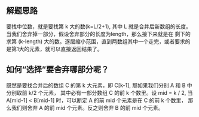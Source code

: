 ## 解题思路
要找中位数，就是要找第 k 大的数(k=L/2+1), 其中 L 就是合并后新数组的长度。当我们舍弃掉一部分，假设舍弃部分的长度为length，那么接下来就是在
剩下的求第 (k-length) 大的数。逐层缩小范围，直到两数组其中一个走完，或者要求的是第1大的元素，就可以直接返回结果了。
## 如何“选择”要舍弃哪部分呢？
既然是要找合并后的数组 C 的第 k 大元素，即 C[k-1], 那如果我们分别 A 和 B 中分别取前 k/2 个元素， 其中必有一部分数组 C 的前 k 个数里。设
mid = k / 2, 当 A[mid-1] < B[mid-1] 时，可以断定 A 的前 mid 个元素是在 C 的前 k 个数里， 那么我们则舍弃 A 的前 mid 个元素。反之则舍弃 B
的前 mid 个元素。

